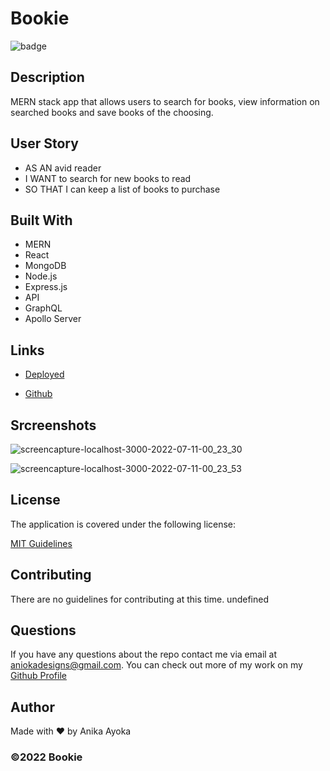 # Bookie

 ![badge](https://img.shields.io/badge/license-MIT-blue)
    

## Description
  MERN stack app that allows users to search for books, view information on searched books and save books of the choosing.

## User Story
 - AS AN avid reader
 - I WANT to search for new books to read
 - SO THAT I can keep a list of books to purchase


## Built With

 * MERN
 * React
 * MongoDB
 * Node.js
 * Express.js
 * API
 * GraphQL
 * Apollo Server

## Links

  * [Deployed]( https://anikayoka.github.io/iam-portfolio/)

  * [Github](https://github.com/anikayoka/bookie)

  
  ## Srcreenshots
  
![screencapture-localhost-3000-2022-07-11-00_23_30](https://user-images.githubusercontent.com/88905488/178190204-e96c193c-e070-426f-a06b-6bf9067a616c.png)

![screencapture-localhost-3000-2022-07-11-00_23_53](https://user-images.githubusercontent.com/88905488/178190246-3fb0551b-0632-4e98-961c-3bdd373fb34f.png)
  
  
## License
  The application is covered under the following license:
      
  [MIT Guidelines](https://choosealicense.com/licenses/)
      
## Contributing

  There are no guidelines for contributing at this time. undefined

## Questions

  If you have any questions about the repo contact me via email at aniokadesigns@gmail.com. You can check out more of my work on my [Github Profile](https://github.com/anikayoka)

## Author

  Made with ❤️ by Anika Ayoka
  
### ©️2022 Bookie